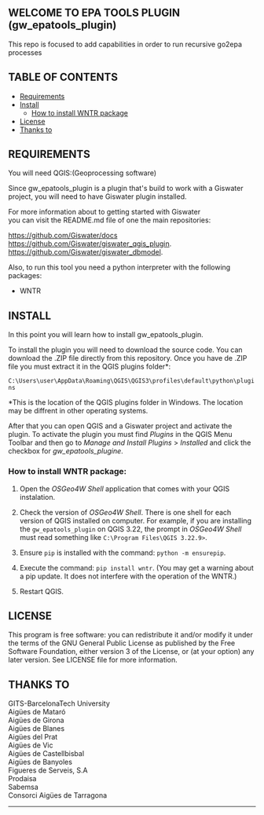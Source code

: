## WELCOME TO EPA TOOLS PLUGIN (gw_epatools_plugin)

This repo is focused to add capabilities in order to run recursive go2epa processes

## TABLE OF CONTENTS

- [Requirements](#requirements)
- [Install](#install)
  - [How to install WNTR package](#how-to-install-wntr-package)
- [License](#license)
- [Thanks to](#thanks-to)

## REQUIREMENTS

You will need QGIS:(Geoprocessing software)

Since gw_epatools_plugin is a plugin that's build to work with a Giswater project, you will need to have Giswater plugin installed.

For more information about to getting started with Giswater<br> you can visit the README.md file of one the main repositories:

https://github.com/Giswater/docs <br>
https://github.com/Giswater/giswater_qgis_plugin. <br>
https://github.com/Giswater/giswater_dbmodel. <br>

Also, to run this tool you need a python interpreter with the following packages:
- WNTR

## INSTALL
In this point you will learn how to install gw_epatools_plugin.<br>

To install the plugin you will need to download the source code. You can download the .ZIP file directly from this repository. Once you have de .ZIP file you must extract it in the QGIS plugins folder*:

`C:\Users\user\AppData\Roaming\QGIS\QGIS3\profiles\default\python\plugins`<br>

*This is the location of the QGIS plugins folder in Windows. The location may be diffrent in other operating systems.

After that you can open QGIS and a Giswater project and activate the plugin. To activate the plugin you must find _Plugins_ in the QGIS Menu Toolbar and then go to _Manage and Install Plugins_ > _Installed_ and click the checkbox for _gw_epatools_plugine_.

### How to install WNTR package:

1. Open the _OSGeo4W Shell_ application that comes with your QGIS instalation.

2. Check the version of _OSGeo4W Shell_. There is one shell for each version of QGIS installed on computer. For example, if you are installing the `gw_epatools_plugin` on QGIS 3.22, the prompt in _OSGeo4W Shell_ must read something like `C:\Program Files\QGIS 3.22.9>`.

3. Ensure `pip` is installed with the command: `python -m ensurepip`.

4. Execute the command: `pip install wntr`. (You may get a warning about a pip update. It does not interfere with the operation of the WNTR.)

5. Restart QGIS.

## LICENSE
This program is free software: you can redistribute it and/or modify it under the terms of the GNU General Public License as published by the Free Software Foundation, either version 3 of the License, or (at your option) any later version. See LICENSE file for more information.


## THANKS TO
GITS-BarcelonaTech University<br>
Aigües de Mataró<br>
Aigües de Girona<br>
Aigües de Blanes<br>
Aigües del Prat<br>
Aigües de Vic<br>
Aigües de Castellbisbal<br>
Aigües de Banyoles<br>
Figueres de Serveis, S.A<br>
Prodaisa<br>
Sabemsa<br>
Consorci Aigües de Tarragona<br>

-----------------------------------

